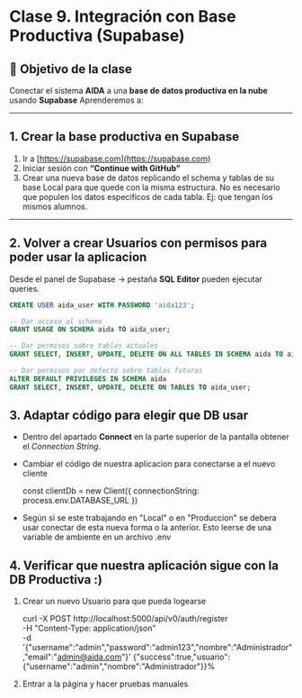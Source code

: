 ﻿
# Clase 9. Integración con Base Productiva (Supabase)

## 🎯 Objetivo de la clase

Conectar el sistema **AIDA** a una **base de datos productiva en la nube** usando **Supabase**
Aprenderemos a:

---

## 1.  Crear la base productiva en Supabase

1. Ir a [https://supabase.com](https://supabase.com)
2. Iniciar sesión con **“Continue with GitHub”**  
3. Crear una nueva base de datos replicando el schema y tablas de su base Local para que quede con la misma estructura. No es necesario que populen los datos especificos de cada tabla. Ej: que tengan los mismos alumnos.

---

## 2. Volver a crear Usuarios con permisos para poder usar la aplicacion 

Desde el panel de Supabase → pestaña **SQL Editor**  pueden ejecutar queries.

```sql
CREATE USER aida_user WITH PASSWORD 'aida123';

-- Dar acceso al schema
GRANT USAGE ON SCHEMA aida TO aida_user;

-- Dar permisos sobre tablas actuales
GRANT SELECT, INSERT, UPDATE, DELETE ON ALL TABLES IN SCHEMA aida TO aida_user;

-- Dar permisos por defecto sobre tablas futuras
ALTER DEFAULT PRIVILEGES IN SCHEMA aida
GRANT SELECT, INSERT, UPDATE, DELETE ON TABLES TO aida_user;

```

## 3.  Adaptar código para elegir que DB usar
- Dentro del apartado **Connect** en la parte superior de la pantalla obtener el *Connection String*. 
- Cambiar el código de nuestra aplicacion  para conectarse a el nuevo cliente

    const clientDb = new Client({
    connectionString: process.env.DATABASE_URL
    })

- Según si se este trabajando en "Local" o en "Produccion" se debera usar conectar de esta nueva forma o la anterior. Esto leerse de una variable de ambiente en un archivo .env

## 4.  Verificar que nuestra aplicación sigue con la DB Productiva :) 

1.  Crear un nuevo Usuario para que pueda logearse

    curl -X POST http://localhost:5000/api/v0/auth/register \
    -H "Content-Type: application/json" \
    -d '{"username":"admin","password":"admin123","nombre":"Administrador","email":"admin@aida.com"}'
    {"success":true,"usuario":{"username":"admin","nombre":"Administrador"}}%

2. Entrar a la página y hacer pruebas manuales


